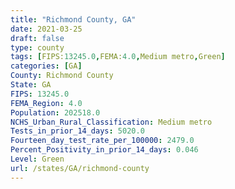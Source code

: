 ```yaml
---
title: "Richmond County, GA"
date: 2021-03-25
draft: false
type: county
tags: [FIPS:13245.0,FEMA:4.0,Medium metro,Green]
categories: [GA]
County: Richmond County
State: GA
FIPS: 13245.0
FEMA_Region: 4.0
Population: 202518.0
NCHS_Urban_Rural_Classification: Medium metro
Tests_in_prior_14_days: 5020.0
Fourteen_day_test_rate_per_100000: 2479.0
Percent_Positivity_in_prior_14_days: 0.046
Level: Green
url: /states/GA/richmond-county
---
```



